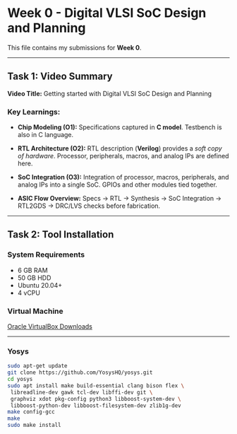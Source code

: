 # Week 0 - Digital VLSI SoC Design and Planning

This file contains my submissions for **Week 0**.

---

## Task 1: Video Summary  

**Video Title:** Getting started with Digital VLSI SoC Design and Planning  

### Key Learnings:
- **Chip Modeling (O1):**
  Specifications captured in **C model**. Testbench is also in C language.  

- **RTL Architecture (O2):**
  RTL description (**Verilog**) provides a *soft copy of hardware*. Processor, peripherals, macros, and analog IPs are defined here.  

- **SoC Integration (O3):**
  Integration of processor, macros, peripherals, and analog IPs into a single SoC. GPIOs and other modules tied together.  

- **ASIC Flow Overview:**
  Specs → RTL → Synthesis → SoC Integration → RTL2GDS → DRC/LVS checks before fabrication.  

---

## Task 2: Tool Installation  

### System Requirements
- 6 GB RAM  
- 50 GB HDD  
- Ubuntu 20.04+  
- 4 vCPU  

### Virtual Machine
[Oracle VirtualBox Downloads](https://www.virtualbox.org/wiki/Downloads)

---

### Yosys
```bash
sudo apt-get update
git clone https://github.com/YosysHQ/yosys.git
cd yosys
sudo apt install make build-essential clang bison flex \
 libreadline-dev gawk tcl-dev libffi-dev git \
 graphviz xdot pkg-config python3 libboost-system-dev \
 libboost-python-dev libboost-filesystem-dev zlib1g-dev
make config-gcc
make
sudo make install
